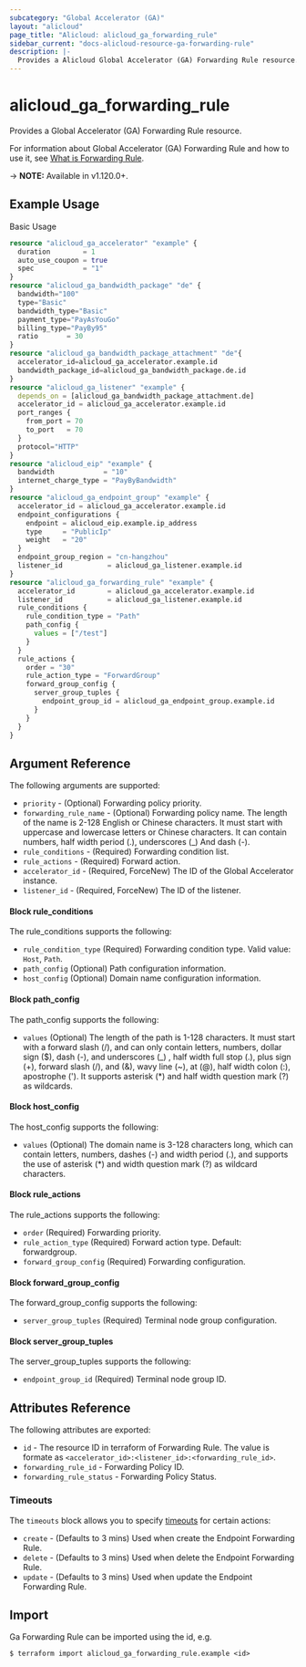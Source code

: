 ```yaml
---
subcategory: "Global Accelerator (GA)"
layout: "alicloud"
page_title: "Alicloud: alicloud_ga_forwarding_rule"
sidebar_current: "docs-alicloud-resource-ga-forwarding-rule"
description: |-
  Provides a Alicloud Global Accelerator (GA) Forwarding Rule resource.
---
```


# alicloud\_ga\_forwarding\_rule

Provides a Global Accelerator (GA) Forwarding Rule resource.

For information about Global Accelerator (GA) Forwarding Rule and how to use it, see [What is Forwarding Rule](https://www.alibabacloud.com/help/zh/doc-detail/205815.htm).

-> **NOTE:** Available in v1.120.0+.

## Example Usage

Basic Usage

```terraform
resource "alicloud_ga_accelerator" "example" {
  duration        = 1
  auto_use_coupon = true
  spec            = "1"
}
resource "alicloud_ga_bandwidth_package" "de" {
  bandwidth="100"
  type="Basic"
  bandwidth_type="Basic"
  payment_type="PayAsYouGo"
  billing_type="PayBy95"
  ratio       = 30
}
resource "alicloud_ga_bandwidth_package_attachment" "de"{
  accelerator_id=alicloud_ga_accelerator.example.id
  bandwidth_package_id=alicloud_ga_bandwidth_package.de.id
}
resource "alicloud_ga_listener" "example" {
  depends_on = [alicloud_ga_bandwidth_package_attachment.de]
  accelerator_id = alicloud_ga_accelerator.example.id
  port_ranges {
    from_port = 70
    to_port   = 70
  }
  protocol="HTTP"
}
resource "alicloud_eip" "example" {
  bandwidth            = "10"
  internet_charge_type = "PayByBandwidth"
}
resource "alicloud_ga_endpoint_group" "example" {
  accelerator_id = alicloud_ga_accelerator.example.id
  endpoint_configurations {
    endpoint = alicloud_eip.example.ip_address
    type     = "PublicIp"
    weight   = "20"
  }
  endpoint_group_region = "cn-hangzhou"
  listener_id           = alicloud_ga_listener.example.id
}
resource "alicloud_ga_forwarding_rule" "example" {
  accelerator_id        = alicloud_ga_accelerator.example.id
  listener_id           = alicloud_ga_listener.example.id
  rule_conditions {
    rule_condition_type = "Path"
    path_config {
      values = ["/test"]
    }
  }
  rule_actions {
    order = "30"
    rule_action_type = "ForwardGroup"
    forward_group_config {
      server_group_tuples {
        endpoint_group_id = alicloud_ga_endpoint_group.example.id
      }
    }
  }
}

```

## Argument Reference

The following arguments are supported:

* `priority` - (Optional) Forwarding policy priority.
* `forwarding_rule_name` - (Optional) Forwarding policy name. The length of the name is 2-128 English or Chinese characters. It must start with uppercase and lowercase letters or Chinese characters. It can contain numbers, half width period (.), underscores (_) And dash (-).
* `rule_conditions` - (Required) Forwarding condition list.
* `rule_actions` - (Required) Forward action.
* `accelerator_id` - (Required, ForceNew) The ID of the Global Accelerator instance.
* `listener_id` - (Required, ForceNew) The ID of the listener.

#### Block rule_conditions

The rule_conditions supports the following:

* `rule_condition_type` (Required) Forwarding condition type. Valid value: `Host`, `Path`. 
* `path_config` (Optional) Path configuration information.
* `host_config` (Optional) Domain name configuration information.

#### Block path_config

The path_config supports the following:

* `values` (Optional) The length of the path is 1-128 characters. It must start with a forward slash (/), and can only contain letters, numbers, dollar sign ($), dash (-), and underscores (_) , half width full stop (.), plus sign (+), forward slash (/), and (&), wavy line (~), at (@), half width colon (:), apostrophe ('). It supports asterisk (*) and half width question mark (?) as wildcards.

#### Block host_config

The host_config supports the following:

* `values` (Optional) The domain name is 3-128 characters long, which can contain letters, numbers, dashes (-) and width period (.), and supports the use of asterisk (*) and width question mark (?) as wildcard characters.

#### Block rule_actions

The rule_actions supports the following:

* `order` (Required) Forwarding priority.
* `rule_action_type` (Required) Forward action type. Default: forwardgroup.
* `forward_group_config` (Required) Forwarding configuration. 

#### Block forward_group_config

The forward_group_config supports the following:

* `server_group_tuples` (Required) Terminal node group configuration.

#### Block server_group_tuples

The server_group_tuples supports the following:

* `endpoint_group_id` (Required) Terminal node group ID.
                                                                        
## Attributes Reference

The following attributes are exported:

* `id` - The resource ID in terraform of Forwarding Rule. The value is formate as `<accelerator_id>:<listener_id>:<forwarding_rule_id>`.
* `forwarding_rule_id` - Forwarding Policy ID.
* `forwarding_rule_status` - Forwarding Policy Status.

### Timeouts

The `timeouts` block allows you to specify [timeouts](https://www.terraform.io/docs/configuration-0-11/resources.html#timeouts) for certain actions:

* `create` - (Defaults to 3 mins) Used when create the Endpoint Forwarding Rule.
* `delete` - (Defaults to 3 mins) Used when delete the Endpoint Forwarding Rule.
* `update` - (Defaults to 3 mins) Used when update the Endpoint Forwarding Rule.

## Import

Ga Forwarding Rule can be imported using the id, e.g.

```
$ terraform import alicloud_ga_forwarding_rule.example <id>
```
